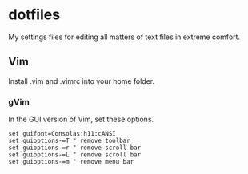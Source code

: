 # dotfiles
My settings files for editing all matters of text files in extreme comfort.

## Vim
Install .vim and .vimrc into your home folder.

### gVim
In the GUI version of Vim, set these options.
```
set guifont=Consolas:h11:cANSI
set guioptions-=T " remove toolbar
set guioptions-=r " remove scroll bar
set guioptions-=L " remove scroll bar
set guioptions-=m " remove menu bar
```
